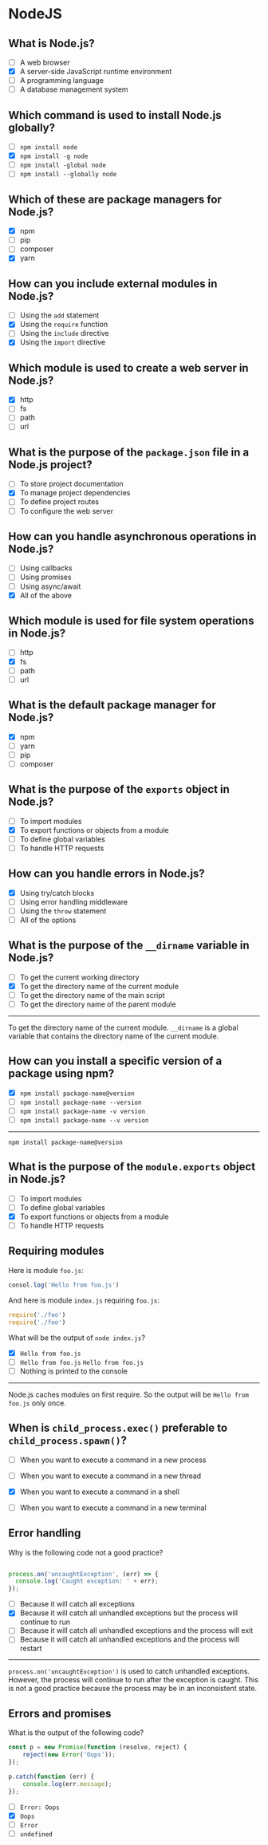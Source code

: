 # NodeJS

## What is Node.js?

- [ ] A web browser
- [x] A server-side JavaScript runtime environment
- [ ] A programming language
- [ ] A database management system

## Which command is used to install Node.js globally?

- [ ] `npm install node`
- [x] `npm install -g node`
- [ ] `npm install -global node`
- [ ] `npm install --globally node`

## Which of these are package managers for Node.js?

- [x] npm
- [ ] pip
- [ ] composer
- [x] yarn

## How can you include external modules in Node.js?

- [ ] Using the `add` statement
- [x] Using the `require` function
- [ ] Using the `include` directive
- [x] Using the `import` directive

## Which module is used to create a web server in Node.js?

- [x] http
- [ ] fs
- [ ] path
- [ ] url

## What is the purpose of the `package.json` file in a Node.js project?

- [ ] To store project documentation
- [x] To manage project dependencies
- [ ] To define project routes
- [ ] To configure the web server

## How can you handle asynchronous operations in Node.js?

- [ ] Using callbacks
- [ ] Using promises
- [ ] Using async/await
- [x] All of the above

## Which module is used for file system operations in Node.js?

- [ ] http
- [x] fs
- [ ] path
- [ ] url

## What is the default package manager for Node.js?

- [x] npm
- [ ] yarn
- [ ] pip
- [ ] composer

## What is the purpose of the `exports` object in Node.js?

- [ ] To import modules
- [x] To export functions or objects from a module
- [ ] To define global variables
- [ ] To handle HTTP requests

## How can you handle errors in Node.js?

- [x] Using try/catch blocks
- [ ] Using error handling middleware
- [ ] Using the `throw` statement
- [ ] All of the options

## What is the purpose of the `__dirname` variable in Node.js?

- [ ] To get the current working directory
- [x] To get the directory name of the current module
- [ ] To get the directory name of the main script
- [ ] To get the directory name of the parent module

---

To get the directory name of the current module. `__dirname` is a global variable that contains the directory name of the current module.

## How can you install a specific version of a package using npm?

- [x] `npm install package-name@version`
- [ ] `npm install package-name --version`
- [ ] `npm install package-name -v version`
- [ ] `npm install package-name --v version`

---

`npm install package-name@version`


## What is the purpose of the `module.exports` object in Node.js?

- [ ] To import modules
- [ ] To define global variables
- [x] To export functions or objects from a module
- [ ] To handle HTTP requests

## Requiring modules

Here is module `foo.js`:

```js
consol.log('Hello from foo.js')
```

And here is module `index.js` requiring `foo.js`:

```js
require('./foo')
require('./foo')
```

What will be the output of `node index.js`?

- [x] `Hello from foo.js`
- [ ] `Hello from foo.js` `Hello from foo.js`
- [ ] Nothing is printed to the console

---

Node.js caches modules on first require. So the output will be `Hello from foo.js` only once.

## When is `child_process.exec()` preferable to `child_process.spawn()`?

- [ ] When you want to execute a command in a new process
- [ ] When you want to execute a command in a new thread
- [x] When you want to execute a command in a shell
- [ ] When you want to execute a command in a new terminal


## Error handling

Why is the following code not a good practice?

```js

process.on('uncaughtException', (err) => {
  console.log('Caught exception: ' + err);
});

```

- [ ] Because it will catch all exceptions
- [x] Because it will catch all unhandled exceptions but the process will continue to run
- [ ] Because it will catch all unhandled exceptions and the process will exit
- [ ] Because it will catch all unhandled exceptions and the process will restart

---

`process.on('uncaughtException')` is used to catch unhandled exceptions. However, the process will continue to run after the exception is caught. This is not a good practice because the process may be in an inconsistent state.

## Errors and promises

What is the output of the following code?

```js
const p = new Promise(function (resolve, reject) { 
    reject(new Error('Oops'));
});

p.catch(function (err) {
    console.log(err.message);
});
```

- [ ] `Error: Oops`
- [x] `Oops`
- [ ] `Error`
- [ ] `undefined`
